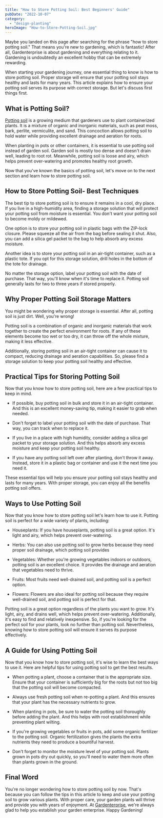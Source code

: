 ```yaml
---
title: "How to Store Potting Soil: Best Beginners' Guide"
pubDate: "2022-10-07"
category: 
  - "design-planting"
heroImage: "How-to-Store-Potting-Soil.jpg"
---
```


Maybe you landed on this page after searching for the phrase "how to store potting soil." That means you're new to gardening, which is fantastic! After all, Gardenterprise is about gardening and everything relating to it. Gardening is undoubtedly an excellent hobby that can be extremely rewarding.

When starting your gardening journey, one essential thing to know is how to store potting soil. Proper storage will ensure that your potting soil stays healthy and lasts for many years. This article explains how to ensure your potting soil serves its purpose with correct storage. But let's discuss first things first.

## What is Potting Soil?

[Potting soil](https://en.wikipedia.org/wiki/Potting_soil) is a growing medium that gardeners use to plant containerized plants. It is a mixture of organic and inorganic materials, such as peat moss, bark, perlite, vermiculite, and sand. This concoction allows potting soil to hold water while providing excellent drainage and aeration for roots.

When planting in pots or other containers, it is essential to use potting soil instead of garden soil. Garden soil is mostly too dense and doesn't drain well, leading to root rot. Meanwhile, potting soil is loose and airy, which helps prevent over-watering and promotes healthy root growth.

Now that you've known the basics of potting soil, let's move on to the next section and learn how to store potting soil.

## How to Store Potting Soil- Best Techniques 

The best tip to store potting soil is to ensure it remains in a cool, dry place. If you live in a high-humidity area, finding a storage solution that will protect your potting soil from moisture is essential. You don't want your potting soil to become moldy or mildewed.

One option is to store your potting soil in plastic bags with the ZIP-lock closure. Please squeeze all the air from the bag before sealing it shut. Also, you can add a silica gel packet to the bag to help absorb any excess moisture.

Another idea is to store your potting soil in an air-tight container, such as a plastic tote. If you opt for this storage solution, drill holes in the bottom of the tote for drainage.

No matter the storage option, label your potting soil with the date of purchase. That way, you'll know when it's time to replace it. Potting soil generally lasts for two to three years if stored properly.

## Why Proper Potting Soil Storage Matters

You might be wondering why proper storage is essential. After all, potting soil is just dirt. Well, you're wrong!

Potting soil is a combination of organic and inorganic materials that work together to create the perfect environment for roots. If any of these elements become too wet or too dry, it can throw off the whole mixture, making it less effective.

Additionally, storing potting soil in an air-tight container can cause it to compact, reducing drainage and aeration capabilities. So, please find a storage solution to keep your potting soil healthy and effective.

## Practical Tips for Storing Potting Soil 

Now that you know how to store potting soil, here are a few practical tips to keep in mind.

- If possible, buy potting soil in bulk and store it in an air-tight container. And this is an excellent money-saving tip, making it easier to grab when needed.

- Don't forget to label your potting soil with the date of purchase. That way, you can track when to replace it.

- If you live in a place with high humidity, consider adding a silica gel packet to your storage solution. And this helps absorb any excess moisture and keep your potting soil healthy.

- If you have any potting soil left over after planting, don't throw it away. Instead, store it in a plastic bag or container and use it the next time you need it.

These essential tips will help you ensure your potting soil stays healthy and lasts for many years. With proper storage, you can enjoy all the benefits potting soil offers.

## Ways to Use Potting Soil

Now that you know how to store potting soil let's learn how to use it. Potting soil is perfect for a wide variety of plants, including:

- Houseplants: If you have houseplants, potting soil is a great option. It's light and airy, which helps prevent over-watering.

- Herbs: You can also use potting soil to grow herbs because they need proper soil drainage, which potting soil provides

- Vegetables: Whether you're growing vegetables indoors or outdoors, potting soil is an excellent choice. It provides the drainage and aeration that vegetables need to thrive.

- Fruits: Most fruits need well-drained soil, and potting soil is a perfect option.

- Flowers: Flowers are also ideal for potting soil because they require well-drained soil, and potting soil is perfect for that.

Potting soil is a great option regardless of the plants you want to grow. It's light, airy, and drains well, which helps prevent over-watering. Additionally, it's easy to find and relatively inexpensive. So, if you're looking for the perfect soil for your plants, look no further than potting soil. Nevertheless, knowing how to store potting soil will ensure it serves its purpose effectively.

## A Guide for Using Potting Soil

Now that you know how to store potting soil, it's wise to learn the best ways to use it. Here are helpful tips for using potting soil to get the best results.

- When potting a plant, choose a container that is the appropriate size. Ensure that your container is sufficiently big for the roots but not too big that the potting soil will become compacted.

- Always use fresh potting soil when re-potting a plant. And this ensures that your plant has the necessary nutrients to grow.

- When planting in pots, be sure to water the potting soil thoroughly before adding the plant. And this helps with root establishment while preventing plant wilting.

- If you're growing vegetables or fruits in pots, add some organic fertilizer to the potting soil. Organic fertilization gives the plants the extra nutrients they need to produce a bountiful harvest.

- Don't forget to monitor the moisture level of your potting soil. Plants grown in pots dry out quickly, so you'll need to water them more often than plants grown in the ground.

## Final Word

You're no longer wondering how to store potting soil by now. That's because you can follow the tips in this article to keep and use your potting soil to grow various plants. With proper care, your garden plants will thrive and provide you with years of enjoyment. At [Gardenterprise](https://garden.gnmnetworks.com/), we're always glad to help you establish your garden enterprise. Happy Gardening!
